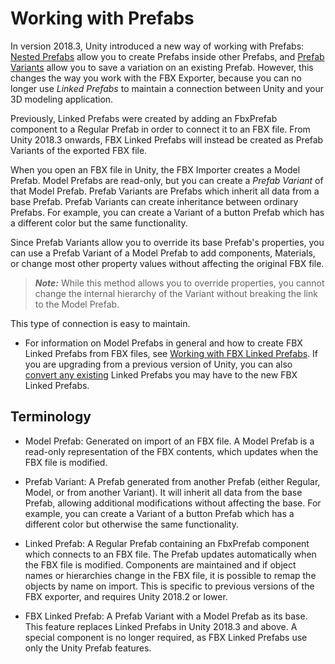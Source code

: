 # Working with Prefabs

In version 2018.3, Unity introduced a new way of working with Prefabs: [Nested Prefabs](https://docs.unity3d.com/2018.3/Documentation/Manual/NestedPrefabs.html) allow you to create Prefabs inside other Prefabs, and [Prefab Variants](https://docs.unity3d.com/2018.3/Documentation/Manual/PrefabVariants.html) allow you to save a variation on an existing Prefab. However, this changes the way you work with the FBX Exporter, because you can no longer use *Linked Prefabs* to maintain a connection between Unity and your 3D modeling application. 

Previously, Linked Prefabs were created by adding an FbxPrefab component to a Regular Prefab in order to connect it to an FBX file. 
From Unity 2018.3 onwards, FBX Linked Prefabs will instead be created as Prefab Variants of the exported FBX file.

When you open an FBX file in Unity, the FBX Importer creates a Model Prefab. Model Prefabs are read-only, but you can create a *Prefab Variant* of that Model Prefab. 
Prefab Variants are Prefabs which inherit all data from a base Prefab. Prefab Variants can create inheritance between ordinary Prefabs. 
For example, you can create a Variant of a button Prefab which has a different color but the same functionality. 

Since Prefab Variants allow you to override its base Prefab's properties, you can use a Prefab Variant of a Model Prefab to add components, Materials, or change most other property values without affecting the original FBX file.

> ***Note:*** While this method allows you to override properties, you cannot change the internal hierarchy of the Variant without breaking the link to the Model Prefab.

This type of connection is easy to maintain.

* For information on Model Prefabs in general and how to create FBX Linked Prefabs from FBX files, see [Working with FBX Linked Prefabs](nested-prefabs.md). If you are upgrading from a previous version of Unity, you can also [convert any existing](nested-prefabs.md#conversion) Linked Prefabs you may have to the new FBX Linked Prefabs.


## Terminology

* Model Prefab: Generated on import of an FBX file. A Model Prefab is a read-only representation of the FBX contents, which updates when the FBX file is modified.

* Prefab Variant: A Prefab generated from another Prefab (either Regular, Model, or from another Variant). It will inherit all data from the base Prefab, allowing additional modifications without affecting the base.
                  For example, you can create a Variant of a button Prefab which has a different color but otherwise the same functionality.

* Linked Prefab: A Regular Prefab containing an FbxPrefab component which connects to an FBX file. 
                 The Prefab updates automatically when the FBX file is modified. Components are maintained and if object names or hierarchies change in the FBX file,
                 it is possible to remap the objects by name on import.
                 This is specific to previous versions of the FBX exporter, and requires Unity 2018.2 or lower.

* FBX Linked Prefab: A Prefab Variant with a Model Prefab as its base. This feature replaces Linked Prefabs in Unity 2018.3 and above.
                     A special component is no longer required, as FBX Linked Prefabs use only the Unity Prefab features.